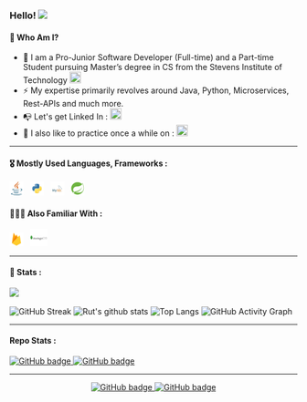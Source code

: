 ### Hello!  <img src="https://github.com/TheDudeThatCode/TheDudeThatCode/blob/master/Assets/Hi.gif" width="29px">

#### 🤔 Who Am I?

- 🏫 I am a Pro-Junior Software Developer (Full-time) and a Part-time Student pursuing Master’s degree in CS from the Stevens Institute of Technology 
  <a href="https://www.stevens.edu">
    <img src="http://www.stevens.edu/news/newspoints/brand-logos/Stevens-Apparel-Color-R.png" width="20" height="20">
  </a>
- ⚡️ My expertise primarily revolves around Java, Python, Microservices, Rest-APIs and much more.
- 📭 Let's get Linked In : 
  <a href="https://www.linkedin.com/in/patel-rut/">
    <img src="https://www.flaticon.com/svg/static/icons/svg/174/174857.svg" width="20" height="20">
  </a>
- 🥷 I also like to practice once a while on : 
  <a href="https://www.hackerrank.com/rutpatel">
    <img src="https://upload.wikimedia.org/wikipedia/commons/4/40/HackerRank_Icon-1000px.png" width="20" height="20">
  </a>

---

#### 🎖️ Mostly Used Languages, Frameworks :

<img height="24" src="https://raw.githubusercontent.com/github/explore/80688e429a7d4ef2fca1e82350fe8e3517d3494d/topics/java/java.png">&nbsp;&nbsp;
<img height="24" src="https://raw.githubusercontent.com/github/explore/80688e429a7d4ef2fca1e82350fe8e3517d3494d/topics/python/python.png">&nbsp;&nbsp;
<img height="24" src="https://raw.githubusercontent.com/github/explore/80688e429a7d4ef2fca1e82350fe8e3517d3494d/topics/mysql/mysql.png">&nbsp;&nbsp;
<img height="24" src="https://raw.githubusercontent.com/github/explore/80688e429a7d4ef2fca1e82350fe8e3517d3494d/topics/spring-boot/spring-boot.png">

#### 👨🏻‍💻 Also Familiar With :

<img height="24" src="https://raw.githubusercontent.com/github/explore/80688e429a7d4ef2fca1e82350fe8e3517d3494d/topics/firebase/firebase.png">&nbsp;&nbsp;
<img height="30" src="https://raw.githubusercontent.com/github/explore/80688e429a7d4ef2fca1e82350fe8e3517d3494d/topics/mongodb/mongodb.png">&nbsp;&nbsp;

---

#### 📌 Stats : 

<img src="https://github-profile-trophy.vercel.app/?username=darkerror96&theme=onedark&column=3&margin-w=15&margin-h=15">

![GitHub Streak](https://github-readme-streak-stats.herokuapp.com/?user=darkerror96&theme=tokyonight)
![Rut's github stats](https://github-readme-stats.vercel.app/api?username=darkerror96&show_icons=true&hide_border=true&theme=onedark) 
![Top Langs](https://github-readme-stats.vercel.app/api/top-langs/?username=darkerror96&layout=compact&theme=onedark)
![GitHub Activity Graph](https://activity-graph.herokuapp.com/graph?username=darkerror96)  

---

#### Repo Stats : 

<a href="https://github.com/darkerror96/pro-ems_rest_angular">
    <img src="https://img.shields.io/tokei/lines/github/darkerror96/pro-ems_rest_angular?color=blueviolet&label=pro-ems_rest_angular&logo=github&logoColor=brightgreen&style=for-the-badge" alt="GitHub badge" />
</a>
<a href="https://github.com/darkerror96/pro-ems_rest_angular">
    <img src="https://img.shields.io/tokei/lines/github/darkerror96/pro-ems_rest_angular?color=blueviolet&label=pro-ems_rest_angular&logo=github&logoColor=brightgreen&style=for-the-badge" alt="GitHub badge" />
</a>

---

<p align="center">
  <a href="https://github.com/darkerror96?tab=followers">
    <img src="https://img.shields.io/github/followers/darkerror96?label=Followers&logo=GitHub&style=for-the-badge" alt="GitHub badge" />
  </a>
  <a href="https://github.com/darkerror96?tab=stars">
    <img src="https://img.shields.io/github/stars/darkerror96??label=Stars&logo=GitHub&style=for-the-badge" alt="GitHub badge" />
  </a>
</p>
